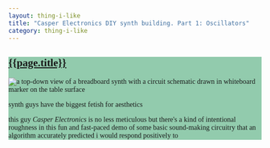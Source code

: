 ```yaml
---
layout: thing-i-like
title: "Casper Electronics DIY synth building. Part 1: Oscillators"
category: thing-i-like
---
```


<section style="background-color: #92cbad; font-family: serif;">
<a href="https://www.youtube.com/watch?v=FaoJaLmZaL4"><h2>{{page.title}}</h2></a>
<img src="{{'assets/images/casper synth.webp' | absolute_url}}" alt="a top-down view of a breadboard synth with a circuit schematic drawn in whiteboard marker on the table surface" loading="lazy">
<p>synth guys have the biggest fetish for aesthetics</p>

<p>this guy <em>Casper Electronics</em> is no less meticulous but there's a kind of intentional roughness in this fun and fast-paced demo of some basic sound-making circuitry that an algorithm accurately predicted i would respond positively to</p>
</section>
